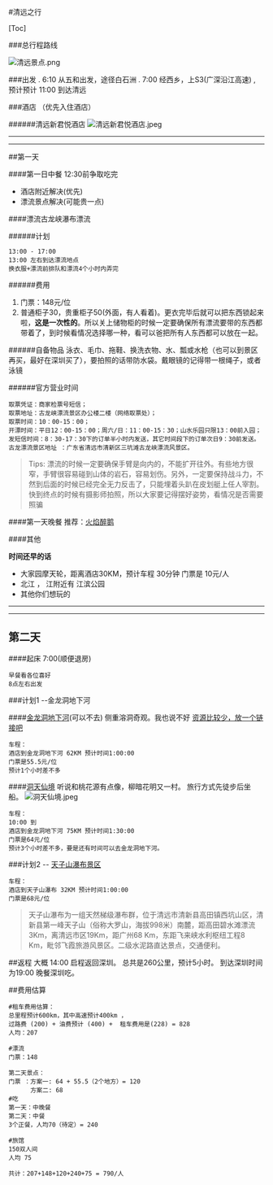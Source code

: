 #清远之行

[Toc]

###总行程路线

![清远景点.png](http://upload-images.jianshu.io/upload_images/1156189-3ad47167550ae5cb.png?imageMogr2/auto-orient/strip%7CimageView2/2/w/1240)

###出发
 .  6:10 从五和出发，途径白石洲
 .  7:00 经西乡，上S3(广深沿江高速) 
 , 预计预计 11:00 到达清远
     
###酒店 （优先入住酒店）

######清远新君悦酒店
![清远新君悦酒店.jpeg](http://upload-images.jianshu.io/upload_images/1156189-eb1ac6896a4d2d67.jpeg?imageMogr2/auto-orient/strip%7CimageView2/2/w/1240)

----
----
##第一天

####第一日中餐 12:30前争取吃完
* 酒店附近解决(优先)
* 漂流景点解决(可能贵一点) 

####漂流古龙峡瀑布漂流 

######计划

````
13:00 - 17:00
13:00 左右到达漂流地点
换衣服+漂流前排队和漂流4个小时内弄完
````

######费用

1. 门票：148元/位 
2.  普通柜子30，贵重柜子50(外面，有人看着)。更衣完毕后就可以把东西锁起来啦，**这是一次性的**。所以关上储物柜的时候一定要确保所有漂流要带的东西都带着了，到时候看情况选择哪一种，看可以爸把所有人东西都可以放在一起。

######自备物品
泳衣、毛巾、拖鞋、换洗衣物、水、瓢或水枪（也可以到景区再买，最好在深圳买了），要拍照的话带防水袋。戴眼镜的记得带一根绳子，或者泳镜

######官方营业时间
````
取票凭证：商家检票号短信；
取票地址：古龙峡漂流景区办公楼二楼（网络取票处）；
取票时间：10：00-15：00；
开漂时间：平日12：00-15：00；周六/日：11：00-15：30；山水乐园只限13：00前入园；
发短信时间：8：30-17：30下的订单半小时内发送，其它时间段下的订单次日9：30前发送。
古龙漂流景区地址 ：广东省清远市清新区三坑滩古龙峡漂流风景区。
````

>Tips: 漂流的时候一定要确保手臂是向内的，不能扩开往外。有些地方很窄，手臂很容易碰到山体的岩石，容易划伤。另外，一定要保持战斗力，不然到后面的时候已经完全无力反击了，只能埋着头趴在皮划艇上任人宰割。快到终点的时候有摄影师拍照，所以大家要记得摆好姿势，看情况是否需要照骗

####第一天晚餐
推荐：[火焰醉鹅](http://qingyuan.meituan.com/shop/76189516?utm_term=AiphoneBgroupC8.3.0DweixinEpoiG067A00C6DA2E192CF5F7BB58D3C742A615A7A977A7D53A1B3AAE6E1B57493B6220170809150034307&utm_source=appshare&utm_medium=iOSweb)

####其他

**时间还早的话**
* 大家园摩天轮，距离酒店30KM，预计车程 30分钟
门票是 10元/人
* 北江 ， 江附近有 江滨公园
* 其他你们想玩的

------
------


## 第二天
####起床 7:00(顺便退房)
````
早餐看各位喜好
8点左右出发
````

###计划1 --金龙洞地下河

####[金龙洞地下河](http://www.mafengwo.cn/poi/5426513.html)(可以不去)
侧重溶洞奇观。我也说不好
[资源比较少，放一个链接吧](http://www.mafengwo.cn/poi/5503887.html)

````
车程：
酒店到金龙洞地下河 62KM 预计时间1:00:00
门票是55.5元/位
预计1个小时差不多
````

####[洞天仙境](http://www.mafengwo.cn/i/3444424.html)
听说和桃花源有点像，柳暗花明又一村。
旅行方式先徒步后坐船。
![洞天仙境.jpeg](http://upload-images.jianshu.io/upload_images/1156189-9bb322190087217f.jpeg?imageMogr2/auto-orient/strip%7CimageView2/2/w/1240)

````
车程：
10:00 到
酒店到金龙洞地下河 75KM 预计时间1:30:00
门票是64元/位
预计3个小时差不多，要是还有时间可以去金龙洞地下河。
````

###计划2 --  [天子山瀑布景区](http://www.mafengwo.cn/i/5636429.html)

````
车程：
酒店到天子山瀑布 32KM 预计时间1:00:00
门票是68元/位
````
>天子山瀑布为一组天然梯级瀑布群，位于清远市清新县高田镇西坑山区，清新县第一峰天子山（俗称大罗山，海拔998米）南麓，距高田碧水滩漂流3Km，离清远市区19Km，距广州68 Km，东距飞来峡水利枢纽工程8 Km，毗邻飞霞旅游风景区。二级水泥路直达景点，交通便利。

##返程
大概 14:00 启程返回深圳。
总共是260公里，预计5小时。
到达深圳时间为19:00
晚餐深圳吃。

##费用估算
````
#租车费用估算：
总里程预计600km，其中高速预计400km ，
过路费 (200) + 油费预计 (400) +  租车费用是(228) = 828
人均：207

#漂流
门票：148

第二天景点：
门票 ：方案一: 64 + 55.5（2个地方）= 120
      方案二: 68
#吃
第一天：中晚餐
第二天：中餐
3个正餐，人均70（待定）= 240

#旅馆
150双人间 
人均 75

共计：207+148+120+240+75 = 790/人
````
